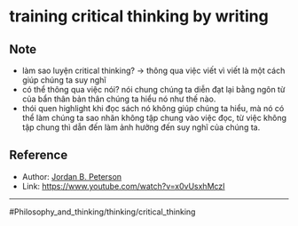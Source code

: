 # training critical thinking by writing

## Note

- làm sao luyện critical thinking? -> thông qua việc viết vì viết là một cách giúp chúng ta suy nghĩ
- có thể thông qua việc nói? nói chung chúng ta diễn đạt lại bằng ngôn từ của bẩn thân bản thân chúng ta hiểu nó như thế nào.
- thói quen highlight khi đọc sách nó không giúp chúng ta hiểu, mà nó có thể làm chúng ta sao nhãn không tập chung vào việc đọc, từ việc không tập chung thì dẫn đến làm ảnh hưởng đến suy nghĩ của chúng ta.

## Reference

- Author: [Jordan B. Peterson](Jordan%20B.%20Peterson.md)
- Link: https://www.youtube.com/watch?v=x0vUsxhMczI

---

#Philosophy_and_thinking/thinking/critical_thinking

